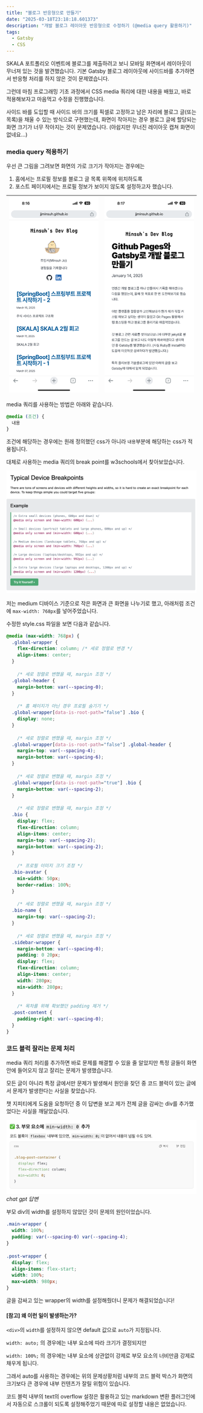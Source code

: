 ```yaml
---
title: "블로그 반응형으로 만들기"
date: "2025-03-18T23:18:18.601373"
description: "개발 블로그 레이아웃 반응형으로 수정하기 (@media query 활용하기)"
tags:
  - Gatsby
  - CSS
---
```


SKALA 포트폴리오 이벤트에 블로그를 제출하려고 보니 모바일 화면에서 레이아웃이 무너져 있는 것을 발견했습니다. 기본 Gatsby 블로그 레이아웃에 사이드바를 추가하면서 반응형 처리를 하지 않은 것이 문제였습니다.

그런데 마침 프로그래밍 기초 과정에서 CSS media 쿼리에 대한 내용을 배웠고, 바로 적용해보자고 마음먹고 수정을 진행했습니다.

사이드 바를 도입할 때 사이드 바의 크기를 픽셀로 고정하고 남은 자리에 블로그 글(또는 목록)을 채울 수 있는 방식으로 구현했는데, 화면이 작아지는 경우 블로그 글에 할당되는 화면 크기가 너무 작아지는 것이 문제였습니다. (아쉽지만 무너진 레이아웃 캡쳐 화면이 없네요…)

### media query 적용하기
우선 큰 그림을 그려보면 화면의 가로 크기가 작아지는 경우에는
1. 홈에서는 프로필 정보를 블로그 글 목록 위쪽에 위치하도록
2. 포스트 페이지에서는 프로필 정보가 보이지 않도록
설정하고자 했습니다.

![홈 화면 예시](./home_design_example.png)|![포스트 페이지 예시](./post_design_example.png)
---|---|


media 쿼리를 사용하는 방법은 아래와 같습니다.
```css
@media (조건) {
  내용
}
```

조건에 해당하는 경우에는 원래 정의했던 css가 아니라 `내용`부분에 해당하는 css가 적용됩니다.

대체로 사용하는 media 쿼리의 break point를 w3schools에서 찾아보았습니다.

![Break Point 예시](./break_point_example.png)

저는 medium 디바이스 기준으로 작은 화면과 큰 화면을 나누기로 했고, 아래처럼 조건에 `max-width: 768px`를 넣어주었습니다.

수정한 style.css 파일을 보면 다음과 같습니다.

```css
@media (max-width: 768px) {
  .global-wrapper {
    flex-direction: column; /* 세로 정렬로 변경 */
    align-items: center;
  }

	/* 세로 정렬로 변했을 때, margin 조정 */
  .global-header {
    margin-bottom: var(--spacing-0);
  }
	
	/* 홈 페이지가 아닌 경우 프로필 숨기기 */
  .global-wrapper[data-is-root-path="false"] .bio {
    display: none;
  }
	
	/* 세로 정렬로 변했을 때, margin 조정 */
  .global-wrapper[data-is-root-path="false"] .global-header {
    margin-top: var(--spacing-4);
    margin-bottom: var(--spacing-6);
  }
	
	/* 세로 정렬로 변했을 때, margin 조정 */
  .global-wrapper[data-is-root-path="true"] .bio {
    margin-bottom: var(--spacing-2);
  }
	
	/* 세로 정렬로 변했을 때, margin 조정 */
  .bio {
    display: flex;
    flex-direction: column;
    align-items: center;
    margin-top: var(--spacing-2);
    margin-bottom: var(--spacing-2);
  }
	
	/* 프로필 이미지 크기 조정 */
  .bio-avatar {
    min-width: 50px;
    border-radius: 100%;
  }

	/* 세로 정렬로 변했을 때, margin 조정 */
  .bio-name {
    margin-top: var(--spacing-2);
  }
	
	/* 세로 정렬로 변했을 때, margin 조정 */
  .sidebar-wrapper {
    margin-bottom: var(--spacing-0);
    padding: 0 20px;
    display: flex;
    flex-direction: column;
    align-items: center;
    width: 280px;
    min-width: 280px;
  }
	
	/* 목차를 위해 확보했던 padding 제거 */
  .post-content {
    padding-right: var(--spacing-0);
  }
}
```

### 코드 블럭 잘리는 문제 처리
media 쿼리 처리를 추가하면 바로 문제를 해결할 수 있을 줄 알았지만 특정 글들이 화면 안에 들어오지 않고 잘리는 문제가 발생했습니다.

모든 글이 아니라 특정 글에서만 문제가 발생해서 원인을 찾던 중 코드 블럭이 있는 글에서 문제가 발생한다는 사실을 찾았습니다.

챗 지피티에게 도움을 요청하던 중 이 답변을 보고 제가 전체 글을 감싸는 div를 추가했었다는 사실을 깨달았습니다.

![GPT 답변](./gpt_answer.png)*chat gpt 답변*

부모 div의 width를 설정하지 않았던 것이 문제의 원인이었습니다.

```css
.main-wrapper {
  width: 100%;
  padding: var(--spacing-0) var(--spacing-4);
}

.post-wrapper {
  display: flex;
  align-items: flex-start;
  width: 100%;
  max-width: 980px;
}
```
글을 감싸고 있는 wrapper의 width를 설정해줬더니 문제가 해결되었습니다!

#### \[참고\] 왜 이런 일이 발생하는가?
`<div>`의 `width`를 설정하지 않으면 default 값으로 `auto`가 지정됩니다.

`width: auto;` 의 경우에는 내부 요소에 따라 크기가 결정되지만

`width: 100%;` 의 경우에는 내부 요소에 상관없이 강제로 부모 요소의 너비만큼 강제로 채우게 됩니다.

그래서 auto를 사용하는 경우에는 위의 문제상황처럼 내부의 코드 블럭 박스가 화면의 크기보다 큰 경우에 내부 컨텐츠가 잘릴 위험이 있습니다.

코드 블럭 내부의 text의 overflow 설정은 활용하고 있는 markdown 변환 플러그인에서 자동으로 스크롤이 되도록 설정해주었기 때문에 따로 설정할 내용은 없었습니다.